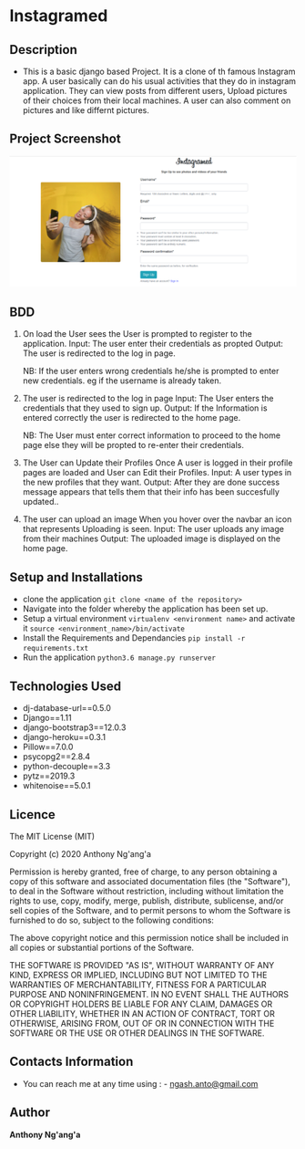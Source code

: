 # Instagramed

## Description

- This is a basic django based Project. It is a clone of th famous Instagram app. A user basically can do his usual activities that they do in instagram application. They can view posts from different users, Upload pictures of their choices from their local machines. A user can also comment on pictures and like differnt pictures.

## Project Screenshot
![Instaclone](/static/images/instaclone.png)


## BDD

1. On load the User sees the User is prompted to register to the application.
   Input: The user enter their credentials as propted
   Output: The user is redirected to the log in page.

   NB: If the user enters wrong credentials he/she is prompted to enter new credentials. eg if the username is already taken.

2. The user is redirected to the log in page
   Input: The User enters the credentials that they used to sign up.
   Output: If the Information is entered correctly the user is redirected to the home page.

   NB: The User must enter correct information to proceed to the home page else they will be propted to re-enter their credentials.

3. The User can Update their Profiles
   Once A user is logged in their profile pages are loaded and User can Edit their Profiles.
   Input: A user types in the new profiles that they want.
   Output: After they are done success message appears that tells them that their info has been succesfully updated..

4. The user can upload an image
   When you hover over the navbar an icon that represents Uploading is seen.
   Input: The user uploads any image from their machines
   Output: The uploaded image is displayed on the home page.

## Setup and Installations

- clone the application `git clone <name of the repository>`
- Navigate into the folder whereby the application has been set up.
- Setup a virtual environment `virtualenv <environment name>` and activate it `source <environment_name>/bin/activate`
- Install the Requirements and Dependancies `pip install -r requirements.txt`
- Run the application `python3.6 manage.py runserver`

## Technologies Used

- dj-database-url==0.5.0
- Django==1.11
- django-bootstrap3==12.0.3
- django-heroku==0.3.1
- Pillow==7.0.0
- psycopg2==2.8.4
- python-decouple==3.3
- pytz==2019.3
- whitenoise==5.0.1

## Licence

The MIT License (MIT)

Copyright (c) 2020 Anthony Ng'ang'a

Permission is hereby granted, free of charge, to any person obtaining a copy
of this software and associated documentation files (the "Software"), to deal
in the Software without restriction, including without limitation the rights
to use, copy, modify, merge, publish, distribute, sublicense, and/or sell
copies of the Software, and to permit persons to whom the Software is
furnished to do so, subject to the following conditions:

The above copyright notice and this permission notice shall be included in all
copies or substantial portions of the Software.

THE SOFTWARE IS PROVIDED "AS IS", WITHOUT WARRANTY OF ANY KIND, EXPRESS OR
IMPLIED, INCLUDING BUT NOT LIMITED TO THE WARRANTIES OF MERCHANTABILITY,
FITNESS FOR A PARTICULAR PURPOSE AND NONINFRINGEMENT. IN NO EVENT SHALL THE
AUTHORS OR COPYRIGHT HOLDERS BE LIABLE FOR ANY CLAIM, DAMAGES OR OTHER
LIABILITY, WHETHER IN AN ACTION OF CONTRACT, TORT OR OTHERWISE, ARISING FROM,
OUT OF OR IN CONNECTION WITH THE SOFTWARE OR THE USE OR OTHER DEALINGS IN THE
SOFTWARE.

## Contacts Information

- You can reach me at any time using : - ngash.anto@gmail.com

## Author

**Anthony Ng'ang'a**